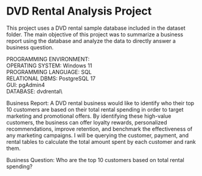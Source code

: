 <H1>DVD Rental Analysis Project</H1>
This project uses a DVD rental sample database included in the dataset folder. The main objective of this project was to 
summarize a business report using the database and analyze the data to directly answer a business question.  

PROGRAMMING ENVIRONMENT:\
    OPERATING SYSTEM: Windows 11\
    PROGRAMMING LANGUAGE: SQL\
    RELATIONAL DBMS: PostgreSQL 17\
    GUI: pgAdmin4\
    DATABASE: dvdrental\

Business Report: A DVD rental business would like to identify who their top 10 customers are based on their total rental spending
in order to target marketing and promotional offers. By identifying these high-value customers, the business can offer loyalty rewards,
personalized recommendations, improve retention, and benchmark the effectiveness of any marketing campaigns. I will be querying the
customer, payment, and rental tables to calculate the total amount spent by each customer and rank them.

Business Question: Who are the top 10 customers based on total rental spending?
